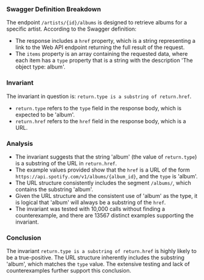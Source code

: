 ### Swagger Definition Breakdown
The endpoint `/artists/{id}/albums` is designed to retrieve albums for a specific artist. According to the Swagger definition:
- The response includes a `href` property, which is a string representing a link to the Web API endpoint returning the full result of the request.
- The `items` property is an array containing the requested data, where each item has a `type` property that is a string with the description 'The object type: album'.

### Invariant
The invariant in question is: `return.type is a substring of return.href`.
- `return.type` refers to the `type` field in the response body, which is expected to be 'album'.
- `return.href` refers to the `href` field in the response body, which is a URL.

### Analysis
- The invariant suggests that the string 'album' (the value of `return.type`) is a substring of the URL in `return.href`.
- The example values provided show that the `href` is a URL of the form `https://api.spotify.com/v1/albums/{album_id}`, and the `type` is 'album'.
- The URL structure consistently includes the segment `/albums/`, which contains the substring 'album'.
- Given the URL structure and the consistent use of 'album' as the type, it is logical that 'album' will always be a substring of the `href`.
- The invariant was tested with 10,000 calls without finding a counterexample, and there are 13567 distinct examples supporting the invariant.

### Conclusion
The invariant `return.type is a substring of return.href` is highly likely to be a true-positive. The URL structure inherently includes the substring 'album', which matches the `type` value. The extensive testing and lack of counterexamples further support this conclusion.
